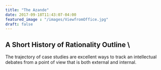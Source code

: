 ```yaml
---
title: "The Azande"
date: 2017-09-18T11:43:07-04:00
featured_image : "/images/ViewfromOffice.jpg"
draft: false
---
```


## A Short History of Rationality Outline \

The trajectory of case studies are excellent ways to track an intellectual debates from a point of view that is both external and internal.
